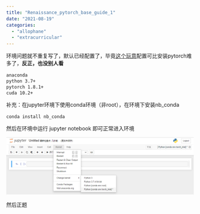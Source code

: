 ```yaml
---
title: "Renaissance_pytorch_base_guide_1"
date: "2021-08-19"
categories: 
  - "allophane"
  - "extracurricular"
---
```


环境问题就不重复写了，默认已经配置了，毕竟[这个玩意](http://aluminium/allophane.com/index.php/2021/05/26/win10_build_mmcv-full_from_source/)配置可比安装pytorch难多了，**反正，也没别人看**

```
anaconda
python 3.7+
pytorch 1.8.1+
cuda 10.2+
```

补充：在jupyter环境下使用conda环境（非root），在环境下安装nb\_conda

```
conda install nb_conda
```

然后在环境中运行 jupyter notebook 即可正常进入环境

![](images/602410AA-A6A9-4141-94D7-51560136E991.png)

然后正题
